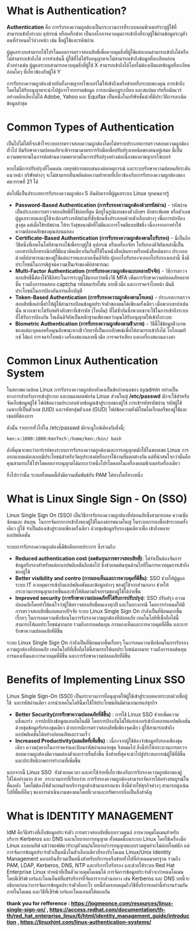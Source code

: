 # What is Authentication?

**Authentication** คือ การรับรองความถูกต้องเป็นกระบวนการที่ระบบคอมพิวเตอร์ระบุผู้ใช้ที่สามารถเข้าถึงระบบ อุปกรณ์ หรือเครือข่าย เป็นกลไกการควบคุมการเข้าถึงที่ระบุผู้ใช้ผ่านข้อมูลระบุตัวตนที่กำหนดไว้ล่วงหน้า เช่น ชื่อผู้ใช้และรหัสผ่าน

ผู้ดูแลระบบสามารถใช้โปรโตคอลการตรวจสอบสิทธิ์เพื่อควบคุมสิ่งที่ผู้ใช้แต่ละคนสามารถเข้าถึงได้หรือไม่สามารถเข้าถึงได้ การทำเช่นนี้ ผู้ใช้ที่ไม่ได้รับอนุญาตจะไม่สามารถเข้าถึงข้อมูลที่ละเอียดอ่อน ตัวอย่างเช่น ผู้ดูแลระบบสามารถควบคุมสิ่งที่ผู้ใช้ X สามารถเข้าถึงได้โดยไม่ต้องเปิดเผยข้อมูลที่ละเอียดอ่อนใดๆ ที่เกี่ยวข้องกับผู้ใช้ Y

การรับรองความถูกต้องช่วยยับยั้งอาชญากรไซเบอร์ไม่ให้เข้าถึงเครือข่ายหรือระบบของคุณ การเข้าถึงโดยไม่ได้รับอนุญาตจะนำไปสู่การโจรกรรมข้อมูล การละเมิดกฎระเบียบ และสแปมแวร์หรือมัลแวร์อย่างหลีกเลี่ยงไม่ได้ Adobe, Yahoo และ Equifax เป็นหนึ่งในบริษัทชั้นนำที่มีประวัติการละเมิดข้อมูลล่าสุด

# Common Types of Authentication

เป็นไปไม่ได้ที่จะเข้าใจระบบการตรวจสอบความถูกต้องโดยไม่ทราบประเภทการตรวจสอบความถูกต้องทั่วไป ทีมรักษาความปลอดภัยจะพิจารณามาตรการรับมือเพื่อปรับปรุงเทคนิคของตนอยู่เสมอ นี่เป็นความพยายามในการต่อต้านความพยายามในการปรับปรุงอย่างต่อเนื่องของอาชญากรไซเบอร์

หากไม่มีการปรับปรุงที่โดดเด่น กลยุทธ์การตอบสนองต่อเหตุการณ์ และระบบรักษาความปลอดภัยระดับแนวหน้า บริษัทต่างๆ จะไม่สามารถยืนหยัดต่อความท้าทายที่เกี่ยวข้องกับการรับรองความถูกต้องของศตวรรษที่ 21 ได้

ต่อไปนี้เป็นประเภทการรับรองความถูกต้อง 5 อันดับแรกที่ผู้ดูแลระบบ Linux ทุกคนควรรู้

* **Password-Based Authentication (การรับรองความถูกต้องด้วยรหัสผ่าน)** - รหัสผ่านเป็นประเภทการตรวจสอบสิทธิ์ที่ใช้บ่อยที่สุด มีอยู่ในรูปแบบของตัวอักษร อักขระพิเศษ หรือตัวเลข ผู้ดูแลระบบและผู้ใช้จะต้องสร้างรหัสผ่านที่ซับซ้อนซึ่งประกอบด้วยตัวเลือกต่างๆ เพื่อการปกป้องสูงสุด แต่เมื่อใช้รหัสผ่าน ให้ระวังสุขอนามัยที่ไม่ดีและการโจมตีแบบฟิชชิ่ง เนื่องจากอาจทำให้ความปลอดภัยของคุณอ่อนแอลง
* **Certificate-Based Authentication (การรับรองความถูกต้องตามใบรับรอง)** - นี่เป็นอีกวิธีหนึ่งที่เทคโนโลยีสามารถใช้เพื่อระบุผู้ใช้ อุปกรณ์ หรือเครื่องจักร ใบรับรองดิจิทัลเหล่านี้เป็นเอกสารอิเล็กทรอนิกส์ที่มีแนวคิดเดียวกันกับที่ใช้ในหนังสือเดินทางหรือหนังสือเดินทาง ประกอบด้วยคีย์สาธารณะของผู้ใช้แต่ละรายและลายเซ็นดิจิทัล ผู้ออกใบรับรองจะออกใบรับรองเหล่านี้ ซึ่งมีประโยชน์ในการพิสูจน์ความเป็นเจ้าของคีย์สาธารณะ
* **Multi-Factor Authentication (การรับรองความถูกต้องแบบหลายปัจจัย)** - วิธีการตรวจสอบสิทธิ์นี้ต้องใช้วิธีอิสระในการระบุผู้ใช้มากกว่าหนึ่งวิธี MFA เพิ่มการรักษาความปลอดภัยหลายชั้น รวมถึงการทดสอบ captcha รหัสสมาร์ทโฟน ลายนิ้วมือ และการจดจำใบหน้า มันมีประโยชน์ในการป้องกันการแฮ็กบัญชี
* **Token-Based Authentication (การรับรองความถูกต้องตามโทเคน)** - ประเภทการตรวจสอบสิทธิ์เหล่านี้ทำให้ผู้ใช้สามารถป้อนข้อมูลประจำตัวของตนได้เพียงครั้งเดียว เมื่อพวกเขาทำเช่นนั้น พวกเขาจะได้รับสตริงอักขระที่เข้ารหัส (โทเค็น) ที่ไม่ซ้ำกันซึ่งพวกเขาจะใช้ในการเข้าถึงระบบที่ได้รับการป้องกัน โทเค็นดิจิทัลเป็นหลักฐานเพียงพอว่าคุณได้รับอนุญาตให้เข้าถึงระบบ
* **Biometric Authentication (การรับรองความถูกต้องตามชีวภาพ)** - วิธีนี้ใช้ข้อมูลชีวภาพของแต่ละบุคคลหรือคุณลักษณะทางชีววิทยาที่เป็นเอกลักษณ์เพื่อให้สามารถเข้าถึงได้ ไบโอเมตริกซ์ ได้แก่ การจดจำใบหน้า เครื่องสแกนลายนิ้วมือ การจดจำเสียง และเครื่องสแกนดวงตา

# Common Linux Authentication System
ในสภาพแวดล้อม Linux การรับรองความถูกต้องยังคงเป็นข้อกำหนดของ syadmin อย่างเป็นทางการสำหรับการเข้าสู่ระบบ และบนแพลตฟอร์ม Linux ส่วนใหญ่ **/etc/passwd** มักจะใช้สำหรับจัดเก็บข้อมูลผู้ใช้ ไฟล์ข้อความประกอบด้วยข้อมูลเข้าสู่ระบบของผู้ใช้ การเข้ารหัสรหัสผ่าน รหัสผู้ใช้เฉพาะที่เป็นตัวเลข (UID) และรหัสกลุ่มตัวเลข (GUD) ไฟล์ข้อความยังมีโฮมไดเร็กตอรี่ของผู้ใช้และเชลล์ที่ต้องการ

ดังนั้น รายการทั่วไปใน /etc/passwd มักจะดูใกล้เคียงกับสิ่งนี้;

``` Bash
ken:x:1000:1000:KenTech:/home/ken:/bin/ bash
```

ดังที่คุณจะพบว่าอาร์เรย์ของระบบการรับรองความถูกต้องและการอนุญาตมักใช้ในขอบเขต Linux การออกแบบแต่ละแบบมีประโยชน์สำหรับวัตถุประสงค์หรือการใช้งานที่แตกต่างกัน แต่ที่น่าสนใจกว่านั้นคือ คุณสามารถใช้โปรโตคอลการอนุญาตได้มากกว่าหนึ่งโปรโตคอลในเครื่องคอมพิวเตอร์เครื่องเดียว

ยิ่งไปกว่านั้น ระบบทั้งหมดนี้ยังมีความสัมพันธ์กับ PAM ไม่ทางใดก็ทางหนึ่ง 

# What is Linux Single Sign - On (SSO)

Linux⁣ Single Sign On (SSO) เป็นวิธีการรับรองความถูกต้องที่ปลอดภัยซึ่งสามารถลด ⁢ความซับซ้อนและ ⁢ต้นทุน ⁤ ในการจัดการการเข้าถึงของผู้ใช้ในองค์กรขนาดใหญ่ ในระบบการลงชื่อเข้าระบบครั้งเดียว ผู้ใช้ ⁢จำเป็นต้องเข้าสู่ระบบเพียงครั้งเดียว⁣ ด้วยชุดข้อมูลรับรองชุดเดียวเพื่อ ⁢เข้าถึงหลายแอปพลิเคชัน

ระบบการรับรองความถูกต้องนี้มีข้อดีหลายประการ ซึ่งรวมถึง:

* **Reduced authentication cost (ลดต้นทุนการตรวจสอบสิทธิ์)**: ไม่จำเป็นต้องจัดการข้อมูลรับรองสำหรับแต่ละแอปพลิเคชันอีกต่อไป ซึ่งช่วยลดต้นทุนด้านไอทีในการควบคุมการเข้าถึงของผู้ใช้
* **Better visibility and contro (การมองเห็นและการควบคุมที่ดีขึ้น)**: SSO ช่วยให้ผู้ดูแลระบบ IT ควบคุมการเข้าถึงแอปพลิเคชันและข้อมูลต่างๆ ของผู้ใช้จากส่วนกลาง ช่วยให้กระบวนการอนุญาตง่ายขึ้นและทำให้ติดตามกิจกรรมของผู้ใช้ได้ง่ายขึ้น
* **Improved security (การรักษาความปลอดภัยที่ได้รับการปรับปรุง)**: ‌SSO ปรับปรุง ⁢ความปลอดภัยโดยทำให้แน่ใจว่าผู้ใช้ตรวจสอบสิทธิ์ตนเองทุกปี และในบางกรณี โดยการกำหนดให้มีการตรวจสอบสิทธิ์แบบหลายปัจจัย
ระบบ Linux Single Sign On กำลังเป็นที่นิยมมากขึ้นเรื่อยๆ ในการลดความซับซ้อนในการรับรองความถูกต้องที่ปลอดภัย⁤ เทคโนโลยีที่เชื่อถือได้นี้สามารถให้ผลประโยชน์มากมาย รวมถึงการลดต้นทุน การมองเห็นและการควบคุมที่ดีขึ้น และการรักษาความปลอดภัยที่ดีขึ้น

ระบบ Linux Single Sign On กำลังเป็นที่นิยมมากขึ้นเรื่อยๆ ในการลดความซับซ้อนในการรับรองความถูกต้องที่ปลอดภัย⁤ เทคโนโลยีที่เชื่อถือได้นี้สามารถให้ผลประโยชน์มากมาย รวมถึงการลดต้นทุน การมองเห็นและการควบคุมที่ดีขึ้น และการรักษาความปลอดภัยที่ดีขึ้น

# Benefits of Implementing Linux SSO

Linux Single ‍Sign-On (SSO) เป็นกระบวนการที่อนุญาตให้ผู้ใช้เข้าสู่ระบบหลายระบบด้วยชื่อผู้ใช้ ⁢ และรหัสผ่านเดียว การนำเทคโนโลยีนี้มาใช้ให้ประโยชน์อันมีค่ามากมายแก่ธุรกิจ

* **Better Security(การรักษาความปลอดภัยที่ดีขึ้น)** : การใช้ Linux SSO ช่วยเพิ่มความแข็งแกร่ง ⁤ การปกป้องข้อมูลแบบอัตโนมัติ โดยการป้องกันไม่ให้แฮกเกอร์เข้าถึงหลายแอปพลิเคชันด้วยชุดข้อมูลรับรองชุดเดียว ด้วยการมีการตรวจสอบสิทธิ์เพียงจุดเดียว⁣ ผู้ใช้สามารถเข้าถึงแอปพลิเคชันได้อย่างปลอดภัยและรวดเร็ว⁣
* **Increased Productivity(ผลผลิตที่เพิ่มขึ้น)** : เนื่องจากผู้ใช้ต้องจำข้อมูลรับรองเพียงชุดเดียว ⁢ความยุ่งยากในการจดจำและป้อนรหัสผ่านหลายชุด⁤ จึงหมดไป สิ่งนี้ทำให้กระบวนการตรวจสอบความถูกต้องมีความคล่องตัวและราบรื่นยิ่งขึ้น ซึ่งท้ายที่สุดจะนำไปสู่ประสบการณ์ผู้ใช้ที่ดีขึ้นและประสิทธิภาพการทำงานที่เพิ่มขึ้น

นอกจากนี้ Linux SSO ⁣ ยังช่วยลดเวลา ‍และค่าใช้จ่ายที่เกี่ยวข้องกับการรับรองความถูกต้องของผู้ใช้ได้อย่างมาก ด้วย ⁢ กระบวนการที่เรียบง่าย การรับรองความถูกต้องสามารถจัดการได้อย่างสมบูรณ์ในพื้นหลัง ⁢ โดยไม่ต้องให้ตัวแทนฝ่ายบริการลูกค้าเข้ามาแทรกแซง สิ่งนี้ช่วยให้ธุรกิจต่างๆ สามารถมุ่งเน้นไปที่พื้นที่อื่นๆ ของการดำเนินงานของตนโดยที่เวลาและทรัพยากรถือเป็นสิ่งสำคัญ

# What is IDENTITY MANAGEMENT
IdM คือวิธีสร้างที่เก็บข้อมูลประจำตัว การตรวจสอบสิทธิ์แบบรวมศูนย์ การควบคุมโดเมนสำหรับบริการ Kerberos และ DNS และนโยบายการอนุญาต ทั้งหมดนี้บนระบบ Linux โดยใช้เครื่องมือ Linux แบบเนทีฟ แม้ว่าซอฟต์แวร์ระบุตัวตน/นโยบาย/การอนุญาตแบบรวมศูนย์จะไม่ค่อยใหม่นัก แต่การจัดการข้อมูลประจำตัวเป็นหนึ่งในตัวเลือกเดียวที่รองรับโดเมน Linux/Unix
Identity Management มอบสกินที่รวมเป็นหนึ่งสำหรับบริการเครือข่ายทั่วไปที่กำหนดมาตรฐาน รวมถึง PAM, LDAP, Kerberos, DNS, NTP และบริการใบรับรอง และช่วยให้ระบบ Red Hat Enterprise Linux ทำหน้าที่เป็นตัวควบคุมโดเมนได้
การจัดการข้อมูลประจำตัวจะกำหนดโดเมน โดยมีเซิร์ฟเวอร์และไคลเอ็นต์ที่แชร์บริการที่จัดการจากส่วนกลาง เช่น Kerberos และ DNS บทนี้จะอธิบายก่อนว่าการจัดการข้อมูลประจำตัวคืออะไร บทนี้ยังครอบคลุมถึงวิธีที่บริการเหล่านี้ทำงานร่วมกันภายในโดเมน และวิธีที่เซิร์ฟเวอร์และไคลเอนต์โต้ตอบกัน

**thank you for refference : https://logmeonce.com/resources/linux-single-sign-on/ , https://access.redhat.com/documentation/th-th/red_hat_enterprise_linux/6/html/identity_management_guide/introduction , https://linuxhint.com/linux-authentication-systems/**


